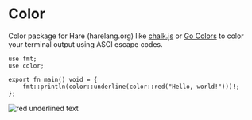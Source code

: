 # Color

Color package for Hare (harelang.org) like [chalk.js](https://github.com/chalk/chalk) or [Go Colors](https://github.com/fatih/color) to color your terminal output using ASCI escape codes.

```hare
use fmt;
use color;

export fn main() void = {
    fmt::println(color::underline(color::red("Hello, world!")))!;
};
```

![red underlined text](https://i.ibb.co/gdqwn0G/image.png)

